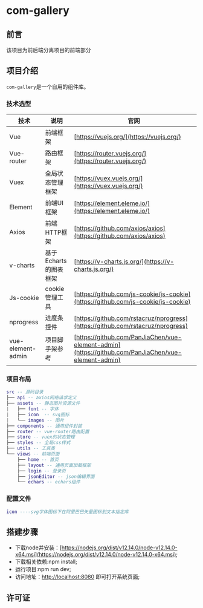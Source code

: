 # com-gallery


## 前言

该项目为前后端分离项目的前端部分

## 项目介绍

`com-gallery`是一个自用的组件库。



### 技术选型

技术 | 说明 | 官网
----|----|----
Vue | 前端框架 | [https://vuejs.org/](https://vuejs.org/)
Vue-router | 路由框架 | [https://router.vuejs.org/](https://router.vuejs.org/)
Vuex | 全局状态管理框架 | [https://vuex.vuejs.org/](https://vuex.vuejs.org/)
Element | 前端UI框架 | [https://element.eleme.io/](https://element.eleme.io/)
Axios | 前端HTTP框架 | [https://github.com/axios/axios](https://github.com/axios/axios)
v-charts | 基于Echarts的图表框架 | [https://v-charts.js.org/](https://v-charts.js.org/)
Js-cookie | cookie管理工具 | [https://github.com/js-cookie/js-cookie](https://github.com/js-cookie/js-cookie)
nprogress | 进度条控件 | [https://github.com/rstacruz/nprogress](https://github.com/rstacruz/nprogress)
vue-element-admin | 项目脚手架参考 | [https://github.com/PanJiaChen/vue-element-admin](https://github.com/PanJiaChen/vue-element-admin)

### 项目布局

``` lua
src -- 源码目录
├── api -- axios网络请求定义
├── assets -- 静态图片资源文件
|   ├── font -- 字体
|   ├── icon  -- svg图标
|   └── images -- 图片
├── components -- 通用组件封装
├── router -- vue-router路由配置
├── store -- vuex的状态管理
├── styles -- 全局css样式
├── utils -- 工具类
└── views -- 前端页面
    ├── home -- 首页
    ├── layout -- 通用页面加载框架
    ├── login -- 登录页
    ├── jsonEditor -- json编辑界面
    └── echars -- echars组件
```
### 配置文件
``` lua
icon ----svg字体图标下在阿里巴巴矢量图标到文本指定库

```
## 搭建步骤
- 下载node并安装：[https://nodejs.org/dist/v12.14.0/node-v12.14.0-x64.msi](https://nodejs.org/dist/v12.14.0/node-v12.14.0-x64.msi);
- 下载相关依赖:npm install;
- 运行项目:npm run dev;
- 访问地址：[http://localhost:8080](http://localhost:8080) 即可打开系统页面;


## 许可证

